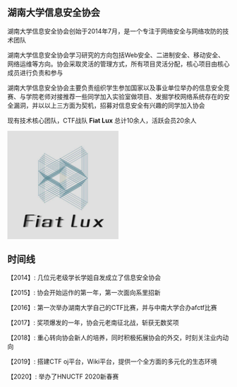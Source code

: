 ## 湖南大学信息安全协会

湖南大学信息安全协会创始于2014年7月，是一个专注于网络安全与网络攻防的技术团队

湖南大学信息安全协会学习研究的方向包括Web安全、二进制安全、移动安全、网络运维等方向。协会采取灵活的管理方式，所有项目灵活分配，核心项目由核心成员进行负责和参与

湖南大学信息安全协会主要负责组织学生参加国家以及事业单位举办的信息安全竞赛、与学院老师对接推荐一些同学加入实验室做项目、发掘学校网络系统存在的安全漏洞，并以以上三方面为契机，招募对信息安全有兴趣的同学加入协会

现有技术核心团队，CTF战队 **Fiat Lux** 总计10余人，活跃会员20余人

<img src="./img/Fiat_Lux.png" width=50% height=50% align=center>

## 时间线

【2014】: 几位元老级学长学姐自发成立了信息安全协会

【2015】: 协会开始运作的第一年，第一次面向系里招新

【2016】: 第一次举办湖南大学自己的CTF比赛，并与中南大学合办afctf比赛

【2017】: 奖项爆发的一年，协会元老南征北战，斩获无数奖项

【2018】: 重心转向协会新人的培养，同时积极拓展协会的外交，时刻关注业内动向

【2019】: 搭建CTF oj平台，Wiki平台，提供一个全方面的多元化的生态环境

【2020】: 举办了HNUCTF 2020新春赛



